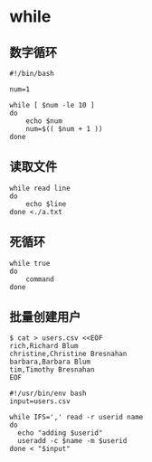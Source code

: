# while

## 数字循环 

```shell
#!/bin/bash

num=1

while [ $num -le 10 ]
do
    echo $num
    num=$(( $num + 1 ))
done
```

## 读取文件

```shell
while read line
do
    echo $line
done <./a.txt
```

## 死循环

```shell
while true
do
    command
done
```

## 批量创建用户
```shell
$ cat > users.csv <<EOF
rich,Richard Blum 
christine,Christine Bresnahan 
barbara,Barbara Blum 
tim,Timothy Bresnahan
EOF

#!/usr/bin/env bash
input=users.csv

while IFS=',' read -r userid name
do
  echo "adding $userid"
  useradd -c $name -m $userid
done < "$input"
```